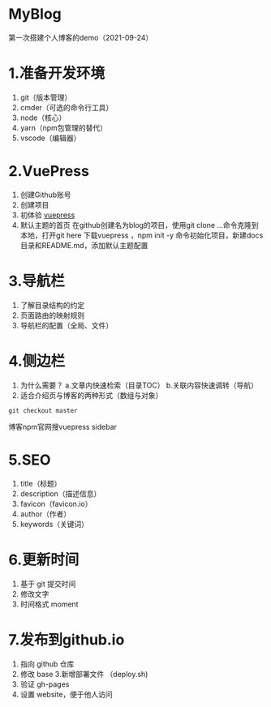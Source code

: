 # MyBlog
第一次搭建个人博客的demo（2021-09-24）

# 1.准备开发环境

1. git（版本管理）
2. cmder（可选的命令行工具）
3. node（核心）
4. yarn（npm包管理的替代）
5. vscode（编辑器）

# 2.VuePress
1. 创建Github账号
2. 创建项目
3. 初体验 [vuepress](https://vuepress.vuejs.org/zh/guide/)
4. 默认主题的首页
   在github创建名为blog的项目，使用git clone ...命令克隆到本地，打开git here 下载vuepress ，npm init -y 命令初始化项目，新建docs目录和README.md，添加默认主题配置

# 3.导航栏
1. 了解目录结构的约定
2. 页面路由的映射规则
3. 导航栏的配置（全局、文件）

# 4.侧边栏
1. 为什么需要？
a.文章内快速检索（目录TOC）
b.关联内容快速调转（导航）
2. 适合介绍页与博客的两种形式（数组与对象）

`git checkout master`
   
博客npm官网搜vuepress sidebar

# 5.SEO
1. title（标题）
2. description（描述信息）
3. favicon（favicon.io）
4. author（作者）
5. keywords（关键词）

# 6.更新时间
1. 基于 git 提交时间
2. 修改文字
3. 时间格式 moment

# 7.发布到github.io
1. 指向 github 仓库
2. 修改 base
3.新增部署文件 （deploy.sh)
4. 验证 gh-pages
5. 设置 website，便于他人访问